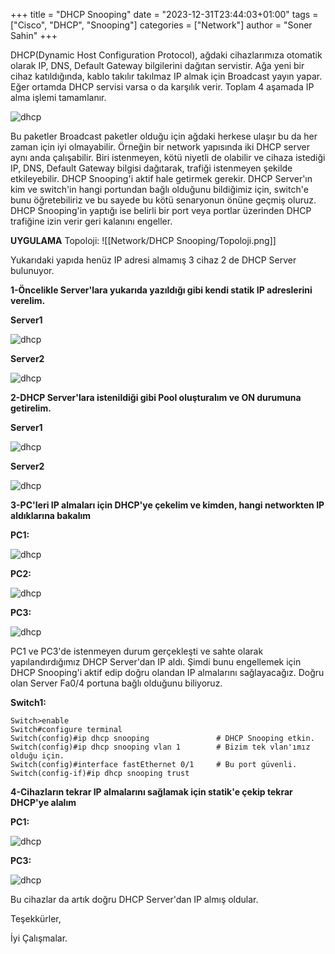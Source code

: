 +++
title = "DHCP Snooping"
date = "2023-12-31T23:44:03+01:00"
tags = ["Cisco", "DHCP", "Snooping"]
categories = ["Network"]
author = "Soner Sahin"
+++

DHCP(Dynamic Host Configuration Protocol), ağdaki cihazlarımıza otomatik olarak IP, DNS, Default Gateway bilgilerini dağıtan servistir. Ağa yeni bir cihaz katıldığında, kablo takılır takılmaz IP almak için Broadcast yayın yapar. Eğer ortamda DHCP servisi varsa o da karşılık verir. Toplam 4 aşamada IP alma işlemi tamamlanır. 

![dhcp](/images/DHCPSnooping/8.png)

Bu paketler Broadcast paketler olduğu için ağdaki herkese ulaşır bu da her zaman için iyi olmayabilir. Örneğin bir network yapısında iki DHCP server aynı anda çalışabilir. Biri istenmeyen, kötü niyetli de olabilir ve cihaza istediği IP, DNS, Default Gateway bilgisi dağıtarak, trafiği istenmeyen şekilde etkileyebilir. DHCP Snooping'i aktif hale getirmek gerekir.
DHCP Server'ın kim ve switch'in hangi portundan bağlı olduğunu bildiğimiz için, switch'e bunu öğretebiliriz ve bu sayede bu kötü senaryonun önüne geçmiş oluruz. 
DHCP Snooping'in yaptığı ise belirli bir port veya portlar üzerinden DHCP trafiğine izin verir geri kalanını engeller. 


**UYGULAMA**
Topoloji:
![[Network/DHCP Snooping/Topoloji.png]]

Yukarıdaki yapıda henüz IP adresi almamış 3 cihaz 2 de DHCP Server bulunuyor.

**1-Öncelikle Server'lara yukarıda yazıldığı gibi kendi statik IP adreslerini verelim.**

**Server1**

![dhcp](/images/DHCPSnooping/1.png)

**Server2**

![dhcp](/images/DHCPSnooping/2.png)


**2-DHCP Server'lara istenildiği gibi Pool oluşturalım ve ON durumuna getirelim.**

**Server1**

![dhcp](/images/DHCPSnooping/3.png)

**Server2**

![dhcp](/images/DHCPSnooping/4.png)


**3-PC'leri IP almaları için DHCP'ye çekelim ve kimden, hangi networkten IP aldıklarına bakalım** 

**PC1:**

![dhcp](/images/DHCPSnooping/5.png)


**PC2:**

![dhcp](/images/DHCPSnooping/6.png)


**PC3:**

![dhcp](/images/DHCPSnooping/7.png)


PC1 ve PC3'de istenmeyen durum gerçekleşti ve sahte olarak yapılandırdığımız DHCP Server'dan IP aldı. 
Şimdi bunu engellemek için DHCP Snooping'i aktif edip doğru olandan IP almalarını sağlayacağız.
Doğru olan Server Fa0/4 portuna bağlı olduğunu biliyoruz.

**Switch1:**
```
Switch>enable 
Switch#configure terminal
Switch(config)#ip dhcp snooping               # DHCP Snooping etkin.
Switch(config)#ip dhcp snooping vlan 1        # Bizim tek vlan'ımız olduğu için.
Switch(config)#interface fastEthernet 0/1     # Bu port güvenli.
Switch(config-if)#ip dhcp snooping trust
```

**4-Cihazların tekrar IP almalarını sağlamak için statik'e çekip tekrar DHCP'ye alalım**

**PC1:**

![dhcp](/images/DHCPSnooping/9.png)


**PC3:**

![dhcp](/images/DHCPSnooping/10.png)

Bu cihazlar da artık doğru DHCP Server'dan IP almış oldular.

Teşekkürler,

İyi Çalışmalar.